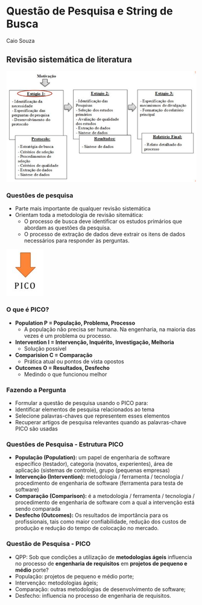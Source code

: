 # Questão de Pesquisa e String de Busca
Caio Souza

## Revisão sistemática de literatura

<img src=".assets/09.JPG">

### Questões de pesquisa

- Parte mais importante de qualquer revisão sistemática
- Orientam toda a metodologia de revisão sitemática:
  - O processo de busca deve identificar os estudos primários que abordam as questões da pesquisa.
  - O processo de extração de dados deve extrair os itens de dados necessários para responder às perguntas.

<img src=".assets/10.JPG">

### O que é PICO?

- **Population P = População, Problema, Processo**
  - A população não precisa ser humana. Na engenharia, na maioria das vezes é um problema ou processo.
- **Intervention I = Intervenção, Inquérito, Investigação, Melhoria**
  - Solução possível
- **Comparision C = Comparação**
  - Prática atual ou pontos de vista opostos
- **Outcomes O = Resultados, Desfecho**
  - Medindo o que funcionou melhor
 
### Fazendo a Pergunta

- Formular a questão de pesquisa usando o PICO
  para:
- Identificar elementos de pesquisa relacionados ao tema
- Selecione palavras-chaves que representem esses elementos
- Recuperar artigos de pesquisa relevantes quando as palavras-chave PICO são usadas

### Questões de Pesquisa - Estrutura PICO

- **População (Population):** um papel de engenharia de software específico (testador), categoria (novatos, experientes), área de aplicação (sistemas de controle), grupo (pequenas empresas)
- **Intervenção (Intervention):** metodologia / ferramenta / tecnologia / procedimento de engenharia de software (ferramenta para testa de software)
- **Comparação (Comparison):** é a metodologia / ferramenta / tecnologia / procedimento de engenharia de software com a qual a intervenção está sendo comparada
- **Desfecho (Outcomes):** Os resultados de importância para os profissionais, tais como maior confiabilidade, redução dos custos de produção e redução do tempo de colocação no mercado.
 
### Questão de Pesquisa - PICO

- QPP: Sob que condições a utilização de **metodologias ágeis** influencia no processo de **engenharia de requisitos** em **projetos de pequeno e médio** porte?
- População: projetos de pequeno e médio porte;
- Intervenção: metodologias ágeis;
- Comparação: outras metodologias de desenvolvimento de software;
- Desfecho: influencia no processo de engenharia de requisitos.
